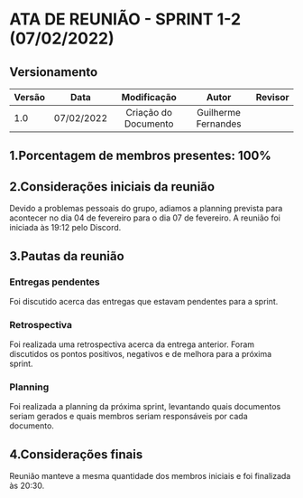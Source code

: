 # ATA DE REUNIÃO - SPRINT 1-2 (07/02/2022)

## Versionamento

| Versão |    Data    |     Modificação      |      Autor      |   Revisor   |
| ------ | :--------: | :------------------: | :-------------: | :---------: |
| 1.0    | 07/02/2022 | Criação do Documento | Guilherme Fernandes |  |

<!-- NAO ESQUECER DE ADICIONAR A REUNIÃO EM QUESTÃO AO DOCUMENTO "/_indiceReuniao.md" -->

## 1.Porcentagem de membros presentes: 100%

## 2.Considerações iniciais da reunião

Devido a problemas pessoais do grupo, adiamos a planning prevista para acontecer no dia 04 de fevereiro para o dia 07 de fevereiro. A reunião foi iniciada às 19:12 pelo Discord.

## 3.Pautas da reunião

### Entregas pendentes

Foi discutido acerca das entregas que estavam pendentes para a sprint.

### Retrospectiva

Foi realizada uma retrospectiva acerca da entrega anterior. Foram discutidos os pontos positivos, negativos e de melhora para a próxima sprint.

### Planning

Foi realizada a planning da próxima sprint, levantando quais documentos seriam gerados e quais membros seriam responsáveis por cada documento.

## 4.Considerações finais

Reunião manteve a mesma quantidade dos membros iniciais e foi finalizada às 20:30.
